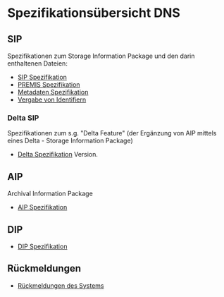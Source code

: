 # Spezifikationsübersicht DNS

## SIP 

Spezifikationen zum Storage Information Package und den darin enthaltenen Dateien: 

* [SIP Spezifikation](./specification_sip.de.md)
* [PREMIS Spezifikation](./specification_premis.md)
* [Metadaten Spezifikation](./specification_metadata.de.md)
* [Vergabe von Identifiern](./feature_identifier_assignment.md)

### Delta SIP

Spezifikationen zum s.g. "Delta Feature" (der Ergänzung von AIP mittels eines Delta - Storage Information Package)

* [Delta Spezifikation](./the_delta_feature.de.md) Version.

## AIP 

Archival Information Package 

* [AIP Spezifikation](./specification_aip.md) 

## DIP 

* [DIP Spezifikation](./specification_dip.md) 

## Rückmeldungen 

* [Rückmeldungen des Systems](./feature_automated_queries.md)
